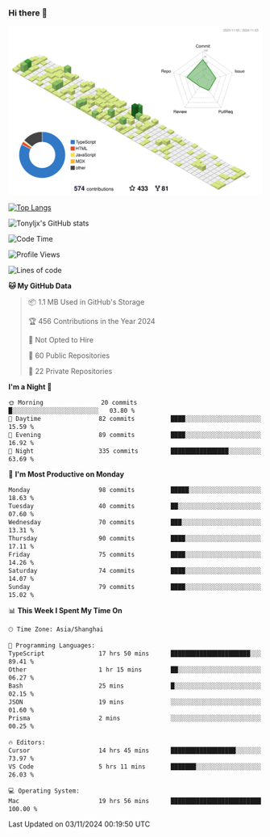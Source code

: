 ### Hi there 👋

![](./profile-3d-contrib/profile-green-animate.svg)

 

[![Top Langs](https://github-readme-stats.vercel.app/api/top-langs/?username=tonyljx)](https://github.com/anuraghazra/github-readme-stats)

![Tonyljx's GitHub stats](https://github-readme-stats.vercel.app/api?username=tonyljx&theme=default&show_icons=true)

 

<!--START_SECTION:waka-->
![Code Time](http://img.shields.io/badge/Code%20Time-852%20hrs%2018%20mins-blue)

![Profile Views](http://img.shields.io/badge/Profile%20Views-8-blue)

![Lines of code](https://img.shields.io/badge/From%20Hello%20World%20I%27ve%20Written-643.2%20thousand%20lines%20of%20code-blue)

**🐱 My GitHub Data** 

> 📦 1.1 MB Used in GitHub's Storage 
 > 
> 🏆 456 Contributions in the Year 2024
 > 
> 🚫 Not Opted to Hire
 > 
> 📜 60 Public Repositories 
 > 
> 🔑 22 Private Repositories 
 > 
**I'm a Night 🦉** 

```text
🌞 Morning                20 commits          █░░░░░░░░░░░░░░░░░░░░░░░░   03.80 % 
🌆 Daytime                82 commits          ████░░░░░░░░░░░░░░░░░░░░░   15.59 % 
🌃 Evening                89 commits          ████░░░░░░░░░░░░░░░░░░░░░   16.92 % 
🌙 Night                  335 commits         ████████████████░░░░░░░░░   63.69 % 
```
📅 **I'm Most Productive on Monday** 

```text
Monday                   98 commits          █████░░░░░░░░░░░░░░░░░░░░   18.63 % 
Tuesday                  40 commits          ██░░░░░░░░░░░░░░░░░░░░░░░   07.60 % 
Wednesday                70 commits          ███░░░░░░░░░░░░░░░░░░░░░░   13.31 % 
Thursday                 90 commits          ████░░░░░░░░░░░░░░░░░░░░░   17.11 % 
Friday                   75 commits          ████░░░░░░░░░░░░░░░░░░░░░   14.26 % 
Saturday                 74 commits          ████░░░░░░░░░░░░░░░░░░░░░   14.07 % 
Sunday                   79 commits          ████░░░░░░░░░░░░░░░░░░░░░   15.02 % 
```


📊 **This Week I Spent My Time On** 

```text
🕑︎ Time Zone: Asia/Shanghai

💬 Programming Languages: 
TypeScript               17 hrs 50 mins      ██████████████████████░░░   89.41 % 
Other                    1 hr 15 mins        ██░░░░░░░░░░░░░░░░░░░░░░░   06.27 % 
Bash                     25 mins             █░░░░░░░░░░░░░░░░░░░░░░░░   02.15 % 
JSON                     19 mins             ░░░░░░░░░░░░░░░░░░░░░░░░░   01.60 % 
Prisma                   2 mins              ░░░░░░░░░░░░░░░░░░░░░░░░░   00.25 % 

🔥 Editors: 
Cursor                   14 hrs 45 mins      ██████████████████░░░░░░░   73.97 % 
VS Code                  5 hrs 11 mins       ███████░░░░░░░░░░░░░░░░░░   26.03 % 

💻 Operating System: 
Mac                      19 hrs 56 mins      █████████████████████████   100.00 % 
```


 Last Updated on 03/11/2024 00:19:50 UTC
<!--END_SECTION:waka-->
